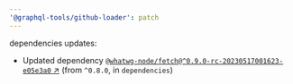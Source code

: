 ```yaml
---
'@graphql-tools/github-loader': patch
---
```

dependencies updates:
  - Updated dependency [`@whatwg-node/fetch@^0.9.0-rc-20230517001623-e05e3a0` ↗︎](https://www.npmjs.com/package/@whatwg-node/fetch/v/0.9.0) (from `^0.8.0`, in `dependencies`)
